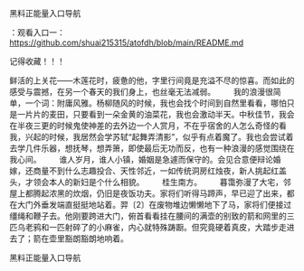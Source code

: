 黑料正能量入口导航

：观看入口一：https://github.com/shuai215315/atofdh/blob/main/README.md


记得收藏！！！



鲜活的上关花——木莲花时，疲惫的他，字里行间竟是充溢不尽的惊喜。而如此的感受与震撼，在另一个春天的我们身上，也丝毫无法减弱。
　　我的浪漫很简单，一个词：附庸风雅。杨柳随风的时候，我也会找个时间到自然里看看，哪怕只是一片片的麦田，只要看到一朵金黄的油菜花，我也会激动半天。中秋佳节，我会在半夜三更的时候鬼使神差的去外边一个人赏月，不在乎宿舍的人怎么奇怪的看我，兴起的时候，我居然会学苏轼“起舞弄清影”，似乎有点着魔了。我也会尝试着去学几件乐器，想抚琴，想弄箫，即使最后无功而反，也有一种浪漫的感觉围绕在我心间。
　　谁人岁月，谁人小镇，婚姻是急遽而保守的。会见合意便辩论婚嫁，还商量不到什么志趣投合、天性邻近，一如传统洞房红烛夜，新人挑起红盖头，才领会本人的新妇是个什么相貌。
　　桂生南方。
　　暮霭弥漫了大宅，邻屋上都腾起浓黑的炊烟，仍旧是夜饭功夫。家将们听得马蹄声，早已迎了出来，都在大门外垂发端直挺挺地站着。羿〔2〕在废物堆边懒懒地下了马，家将们便接过缰绳和鞭子去。他刚要跨进大门，俯首看看挂在腰间的满壶的别致的箭和网里的三匹乌老鸦和一匹射碎了的小麻雀，内心就特殊踌蹰。但究竟硬着真皮，大踏步走进去了；箭在壶里豁朗豁朗地响着。







黑料正能量入口导航
